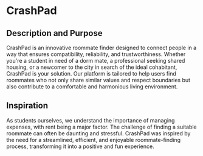 # CrashPad

## Description and Purpose
CrashPad is an innovative roommate finder designed to connect people in a way that ensures compatibility, reliability, and trustworthiness. Whether you're a student in need of a dorm mate, a professional seeking shared housing, or a newcomer to the city in search of the ideal cohabitant, CrashPad is your solution. Our platform is tailored to help users find roommates who not only share similar values and respect boundaries but also contribute to a comfortable and harmonious living environment.

## Inspiration
As students ourselves, we understand the importance of managing expenses, with rent being a major factor. The challenge of finding a suitable roommate can often be daunting and stressful. CrashPad was inspired by the need for a streamlined, efficient, and enjoyable roommate-finding process, transforming it into a positive and fun experience.


